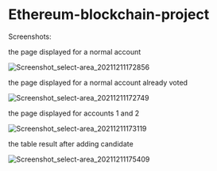 # Ethereum-blockchain-project

Screenshots:

the page displayed for a normal account

![Screenshot_select-area_20211211172856](https://user-images.githubusercontent.com/36990824/145684848-34aaaa56-123a-40cc-a58c-54044b0597e0.png)

the page displayed for a normal account already voted

![Screenshot_select-area_20211211172749](https://user-images.githubusercontent.com/36990824/145684957-3e0dd753-21ce-420b-8465-e7c0cc543927.png)

the page displayed for accounts 1 and 2 

![Screenshot_select-area_20211211173119](https://user-images.githubusercontent.com/36990824/145684985-6e101799-36b8-4ee8-9142-0ec4751f14e9.png)

the table result after adding candidate

![Screenshot_select-area_20211211175409](https://user-images.githubusercontent.com/36990824/145685056-9b60acbd-cb05-4ee2-9648-3d331cd66178.png)
